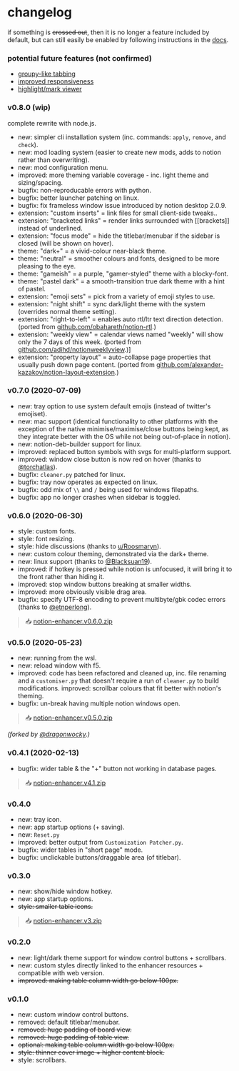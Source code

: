 # changelog

if something is ~~crossed out~~, then it is no longer a feature included by default,
but can still easily be enabled by following instructions in the [docs](README.md).

### potential future features (not confirmed)

- [groupy-like tabbing](https://www.npmjs.com/package/electron-tabs)
- [improved responsiveness](https://chrome.google.com/webstore/detail/notion%20%20-responsiveness-f/leadcilhbmibbkgbnjgmmnfgnnhmeddk)
- [highlight/mark viewer](https://chrome.google.com/webstore/detail/notion%2B-mark-manager/hipgmnlpnimedfepbfbfiaobohhffcfc)

### v0.8.0 (wip)

complete rewrite with node.js.

- new: simpler cli installation system (inc. commands: `apply`, `remove`, and `check`).
- new: mod loading system (easier to create new mods, adds to notion rather than overwriting).
- new: mod configuration menu.
- improved: more theming variable coverage - inc. light theme and sizing/spacing.
- bugfix: non-reproducable errors with python.
- bugfix: better launcher patching on linux.
- bugfix: fix frameless window issue introduced by notion desktop 2.0.9.
- extension: "custom inserts" = link files for small client-side tweaks..
- extension: "bracketed links" = render links surrounded with \[\[brackets]] instead of underlined.
- extension: "focus mode" = hide the titlebar/menubar if the sidebar is closed (will be shown on hover).
- theme: "dark+" = a vivid-colour near-black theme.
- theme: "neutral" = smoother colours and fonts, designed to be more pleasing to the eye.
- theme: "gameish" = a purple, "gamer-styled" theme with a blocky-font.
- theme: "pastel dark" = a smooth-transition true dark theme with a hint of pastel.
- extension: "emoji sets" = pick from a variety of emoji styles to use.
- extension: "night shift" = sync dark/light theme with the system (overrides normal theme setting).
- extension: "right-to-left" = enables auto rtl/ltr text direction detection. (ported from [github.com/obahareth/notion-rtl](https://github.com/obahareth/notion-rtl).)
- extension: "weekly view" = calendar views named "weekly" will show only the 7 days of this week. (ported from [github.com/adihd/notionweeklyview](https://github.com/adihd/notionweeklyview).)]
- extension: "property layout" = auto-collapse page properties that usually push down page content. (ported from [github.com/alexander-kazakov/notion-layout-extension](https://github.com/alexander-kazakov/notion-layout-extension).)

### v0.7.0 (2020-07-09)

- new: tray option to use system default emojis (instead of twitter's emojiset).
- new: mac support (identical functionality to other platforms with the
  exception of the native minimise/maximise/close buttons being kept, as they integrate
  better with the OS while not being out-of-place in notion).
- new: notion-deb-builder support for linux.
- improved: replaced button symbols with svgs for multi-platform support.
- improved: window close button is now red on hover (thanks to [@torchatlas](https://github.com/torchatlas)).
- bugfix: `cleaner.py` patched for linux.
- bugfix: tray now operates as expected on linux.
- bugfix: odd mix of `\\` and `/` being used for windows filepaths.
- bugfix: app no longer crashes when sidebar is toggled.

### v0.6.0 (2020-06-30)

- style: custom fonts.
- style: font resizing.
- style: hide discussions (thanks to [u/Roosmaryn](https://www.reddit.com/user/Roosmaryn/)).
- new: custom colour theming, demonstrated via the dark+ theme.
- new: linux support (thanks to [@Blacksuan19](https://github.com/Blacksuan19)).
- improved: if hotkey is pressed while notion is unfocused, it will bring it to the front rather than hiding it.
- improved: stop window buttons breaking at smaller widths.
- improved: more obviously visible drag area.
- bugfix: specify UTF-8 encoding to prevent multibyte/gbk codec errors (thanks to [@etnperlong](https://github.com/etnperlong)).

> 📥 [notion-enhancer.v0.6.0.zip](https://github.com/dragonwocky/notion-enhancer/archive/v0.6.0.zip)

### v0.5.0 (2020-05-23)

- new: running from the wsl.
- new: reload window with f5.
- improved: code has been refactored and cleaned up,
  inc. file renaming and a `customiser.py` that doesn't require
  a run of `cleaner.py` to build modifications.
  improved: scrollbar colours that fit better with notion's theming.
- bugfix: un-break having multiple notion windows open.

> 📥 [notion-enhancer.v0.5.0.zip](https://github.com/dragonwocky/notion-enhancer/archive/v0.5.0.zip)

_(forked by [@dragonwocky](https://github.com/dragonwocky).)_

### v0.4.1 (2020-02-13)

- bugfix: wider table & the "+" button not working in database pages.

> 📥 [notion-enhancer.v4.1.zip](https://s3-us-west-2.amazonaws.com/secure.notion-static.com/d239a3cf-d553-4ef3-ab04-8b47892d9f9a/Notion_Customization_v4.1.zip)

### v0.4.0

- new: tray icon.
- new: app startup options (+ saving).
- new: `Reset.py`
- improved: better output from `Customization Patcher.py`.
- bugfix: wider tables in "short page" mode.
- bugfix: unclickable buttons/draggable area (of titlebar).

### v0.3.0

- new: show/hide window hotkey.
- new: app startup options.
- ~~style: smaller table icons.~~

> 📥 [notion-enhancer.v3.zip](https://s3-us-west-2.amazonaws.com/secure.notion-static.com/b01aa446-5727-476a-a25e-395472bfb1be/NotionScriptsV3.zip)

### v0.2.0

- new: light/dark theme support for window control buttons + scrollbars.
- new: custom styles directly linked to the enhancer resources + compatible with web version.
- ~~improved: making table column width go below 100px.~~

### v0.1.0

- new: custom window control buttons.
- removed: default titlebar/menubar.
- ~~removed: huge padding of board view.~~
- ~~removed: huge padding of table view.~~
- ~~optional: making table column width go below 100px.~~
- ~~style: thinner cover image + higher content block.~~
- style: scrollbars.
